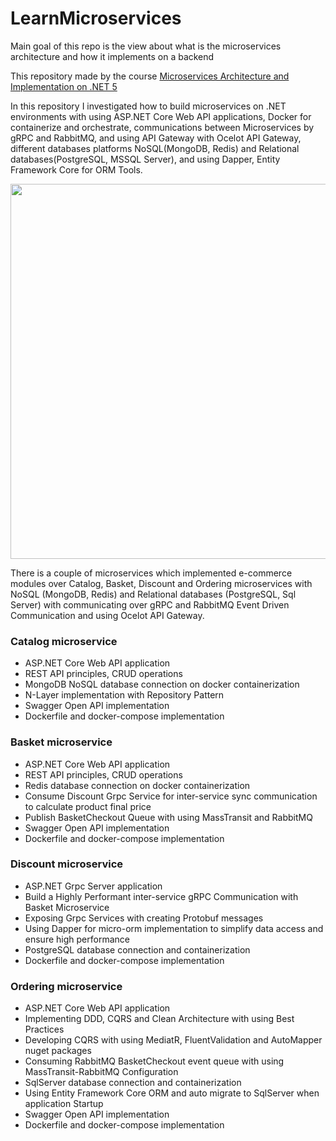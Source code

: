 # LearnMicroservices
Main goal of this repo is the view about what is the microservices architecture and how it implements on a backend

This repository made by the course [Microservices Architecture and Implementation on .NET 5](https://www.udemy.com/course/microservices-architecture-and-implementation-on-dotnet/)

In this repository I investigated how to build microservices on .NET environments with using ASP.NET Core Web API applications, Docker for containerize and orchestrate, communications between Microservices by gRPC and RabbitMQ, and using API Gateway with Ocelot API Gateway, different databases platforms NoSQL(MongoDB, Redis) and Relational databases(PostgreSQL, MSSQL Server), and using Dapper, Entity Framework Core for ORM Tools.

<div>
  <p align="center">
    <img src="https://miro.medium.com/v2/resize:fit:1400/format:webp/1*LkHA1vkfdcG6Zko2mj-PAQ.png"width="600"/>  
  </p>
</div>

There is a couple of microservices which implemented e-commerce modules over Catalog, Basket, Discount and Ordering microservices with NoSQL (MongoDB, Redis) and Relational databases (PostgreSQL, Sql Server) with communicating over gRPC and RabbitMQ Event Driven Communication and using Ocelot API Gateway.

### Catalog microservice
- ASP.NET Core Web API application
- REST API principles, CRUD operations
- MongoDB NoSQL database connection on docker containerization
- N-Layer implementation with Repository Pattern
- Swagger Open API implementation
- Dockerfile and docker-compose implementation

### Basket microservice
- ASP.NET Core Web API application
- REST API principles, CRUD operations
- Redis database connection on docker containerization
- Consume Discount Grpc Service for inter-service sync communication to calculate product final price
- Publish BasketCheckout Queue with using MassTransit and RabbitMQ
- Swagger Open API implementation
- Dockerfile and docker-compose implementation

### Discount microservice
- ASP.NET Grpc Server application
- Build a Highly Performant inter-service gRPC Communication with Basket Microservice
- Exposing Grpc Services with creating Protobuf messages
- Using Dapper for micro-orm implementation to simplify data access and ensure high performance
- PostgreSQL database connection and containerization
- Dockerfile and docker-compose implementation

### Ordering microservice
- ASP.NET Core Web API application
- Implementing DDD, CQRS and Clean Architecture with using Best Practices
- Developing CQRS with using MediatR, FluentValidation and AutoMapper nuget packages
- Consuming RabbitMQ BasketCheckout event queue with using MassTransit-RabbitMQ Configuration
- SqlServer database connection and containerization
- Using Entity Framework Core ORM and auto migrate to SqlServer when application Startup
- Swagger Open API implementation
- Dockerfile and docker-compose implementation